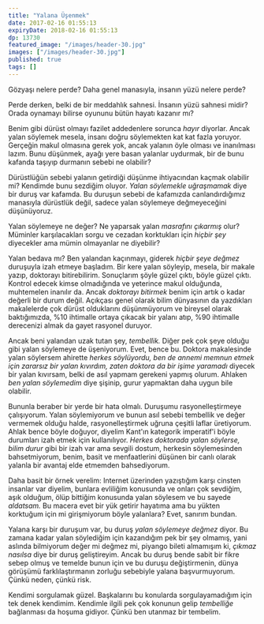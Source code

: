 ```yaml
---
title: "Yalana Üşenmek"
date: 2017-02-16 01:55:13
expiryDate: 2018-02-16 01:55:13
dp: 13730
featured_image: "/images/header-30.jpg"
images: ["/images/header-30.jpg"]
published: true
tags: []
---
```




Gözyaşı nelere perde? Daha genel manasıyla, insanın yüzü nelere perde? 

Perde derken, belki de bir meddahlık sahnesi. İnsanın yüzü sahnesi midir? Orada
oynamayı bilirse oyununu bütün hayatı kazanır mı?

Benim gibi dürüst olmayı fazilet addedenlere sorunca *hayır* diyorlar. Ancak
yalan söylemek mesela, insanı doğru söylemekten kat kat fazla yoruyor. Gerçeğin
makul olmasına gerek yok, ancak yalanın öyle olması ve inanılması lazım. Bunu
düşünmek, ayağı yere basan yalanlar uydurmak, bir de bunu kafanda taşıyıp
durmanın sebebi ne olabilir?

Dürüstlüğün sebebi yalanın getirdiği düşünme ihtiyacından kaçmak olabilir mi?
Kendimde bunu sezdiğim oluyor. *Yalan söylemekle uğraşmamak* diye bir duruş var
kafamda. Bu duruşun sebebi de kafamızda canlandırdığımız manasıyla dürüstlük
değil, sadece yalan söylemeye değmeyeceğini düşünüyoruz. 

Yalan söylemeye ne değer? Ne yaparsak yalan *masrafını çıkarmış* olur? Müminler
karşılacakları sorgu ve cezadan korktukları için *hiçbir şey* diyecekler ama
mümin olmayanlar ne diyebilir? 

Yalan bedava mı? Ben yalandan kaçınmayı, giderek *hiçbir şeye değmez* duruşuyla
izah etmeye başladım. Bir kere yalan söyleyip, mesela, bir makale yazıp,
doktorayı bitirebilirim. Sonuçlarım şöyle güzel çıktı, böyle güzel
çıktı. Kontrol edecek kimse olmadığında ve yeterince makul olduğunda, muhtemelen
inanılır da. Ancak *doktorayı bitirmek* benim için artık o kadar değerli bir
durum değil. Açıkçası genel olarak bilim dünyasının da yazdıkları makalelerde
çok dürüst olduklarını düşünmüyorum ve bireysel olarak baktığımızda, %10
ihtimalle ortaya çıkacak bir yalanı atıp, %90 ihtimalle derecenizi almak da
gayet rasyonel duruyor.

Ancak beni yalandan uzak tutan şey, *tembellik.* Diğer pek çok şeye olduğu gibi
yalan söylemeye de üşeniyorum. Evet, bence bu. Doktora makalesinde yalan
söylersem ahirette *herkes söylüyordu, ben de annemi memnun etmek için zararsız
bir yalan kıvırdım, zaten doktora da bir işime yaramadı* diyecek bir yalan
kıvırsam, belki de asıl yapmam gerekeni yapmış olurum. Ahlaken *ben yalan
söylemedim* diye şişinip, gurur yapmaktan daha uygun bile olabilir.

Bununla beraber bir yerde bir hata olmalı. Duruşumu rasyonelleştirmeye
çalışıyorum. Yalan söylemiyorum ve bunun asıl sebebi tembellik ve değer vermemek
olduğu halde, rasyonelleştirmek uğruna çeşitli laflar üretiyorum. Ahlak bence
böyle doğuyor, diyelim Kant'ın kategorik imperatif'i böyle durumları izah etmek
için kullanılıyor. *Herkes doktorada yalan söylerse, bilim durur* gibi bir izah
var ama sevgili dostum, herkesin söylemesinden bahsetmiyorum, benim, basit ve
menfaatlerini düşünen bir canlı olarak yalanla bir avantaj elde etmemden
bahsediyorum. 

Daha basit bir örnek verelim: Internet üzerinden yazıştığım karşı cinsten
insanlar var diyelim, bunlara evliliğim konusunda ve onları çok sevdiğim, aşık
olduğum, ölüp bittiğim konusunda yalan söylesem ve bu sayede *aldatsam.* Bu
macera evet bir yük getirir hayatıma ama bu yükten korktuğum için mi
girişmiyorum böyle yalanlara? Evet, sanırım bundan.

Yalana karşı bir duruşum var, bu duruş *yalan söylemeye değmez* diyor. Bu zamana
kadar yalan söylediğim için kazandığım pek bir şey olmamış, yani aslında
bilmiyorum değer mi değmez mi, piyango bileti almamışım ki, *çıkmaz nasılsa*
diye bir duruş geliştireyim. Ancak bu duruş bende sabit bir fikre sebep olmuş ve
temelde bunun için ve bu duruşu değiştirmenin, dünya görüşümü farklılaştırmanın
zorluğu sebebiyle yalana başvurmuyorum. Çünkü neden, çünkü risk.

Kendimi sorgulamak güzel. Başkalarını bu konularda sorgulayamadığım için tek
denek kendimim. Kendimle ilgili pek çok konunun gelip *tembelliğe* bağlanması da
hoşuma gidiyor. Çünkü ben utanmaz bir tembelim. 

